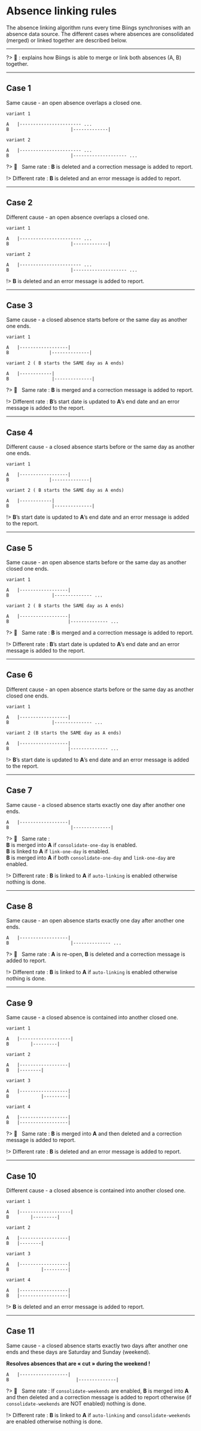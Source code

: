 <div class="container wrapper">
<h1 class="title is-3 is-serif">Absence linking rules</h1>

The absence linking algorithm runs every time Biings synchronises with an absence data source. The different cases where absences are consolidated (merged) or linked together are described below.

<hr class="is-smaller">

?> 🔑  : explains how Biings is able to merge or link both absences (A, B) together.

<hr class="is-visible">

<div class="box">

<h2 class="title is-4">Case 1</h2>
<div class="subtitle is-6">Same cause -  an open absence overlaps a closed one.</div>

```
variant 1

A	|----------------------- ...
B						|-------------|

variant 2

A	|----------------------- ...
B						|-------------------- ...
```

?> 🔑 &nbsp; Same rate : **B** is deleted and a correction message is added to report.

!> Different rate : **B** is deleted and an error message is added to report.

<hr class="is-visible">

<h2 class="title is-4">Case 2</h2>
<div class="subtitle is-6">Different cause - an open absence overlaps a closed one.</div>

```
variant 1

A	|----------------------- ...
B						|-------------|

variant 2

A	|----------------------- ...
B						|-------------------- ...
```

!> **B** is deleted and an error message is added to report.

<hr class="is-visible">

<h2 class="title is-4">Case 3</h2>
<div class="subtitle is-6">Same cause - a closed absence starts before or the same day as another one ends.</div>

```
variant 1

A	|------------------|
B				|--------------|

variant 2 ( B starts the SAME day as A ends)

A	|------------|
B	             |--------------|
```

?> 🔑 &nbsp; Same rate : **B** is merged and a correction message is added to report.

!> Different rate : **B**’s start date is updated to **A**’s end date and an error message is added to the report.

<hr class="is-visible">

<h2 class="title is-4">Case 4</h2>
<div class="subtitle is-6">Different cause - a closed absence starts before or the same day as another one ends.</div>

```
variant 1

A	|------------------|
B				|--------------|

variant 2 ( B starts the SAME day as A ends)

A	|------------|
B	             |--------------|
```

!> **B**’s start date is updated to **A**’s end date and an error message is added to the report.

<hr class="is-visible">

<h2 class="title is-4">Case 5</h2>
<div class="subtitle is-6">Same cause - an open absence starts before or the same day as another closed one ends.</div>

```
variant 1

A	|------------------|
B				 |-------------- ... 

variant 2 ( B starts the SAME day as A ends)

A	|------------------|
B				       |-------------- ... 
```

?> 🔑 &nbsp; Same rate : **B** is merged and a correction message is added to report.

!> Different rate : **B**’s start date is updated to **A**’s end date and an error message is added to the report.

<hr class="is-visible">

<h2 class="title is-4">Case 6</h2>
<div class="subtitle is-6">Different cause - an open absence starts before or the same day as another closed one ends.</div>

```
variant 1

A	|------------------|
B				 |-------------- ... 

variant 2 (B starts the SAME day as A ends)

A	|------------------|
B				       |-------------- ... 
```

!> **B**’s start date is updated to **A**’s end date and an error message is added to the report.

<hr class="is-visible">

<h2 class="title is-4">Case 7</h2>
<div class="subtitle is-6">Same cause - a closed absence starts exactly one day after another one ends.</div>

```
A	|------------------|
B				        |--------------| 
```

?> 🔑 &nbsp; Same rate :   
**B** is merged into **A** if `consolidate-one-day` is enabled.   
**B** is linked to **A** if `link-one-day` is enabled.   
**B** is merged into **A** if both `consolidate-one-day` and `link-one-day` are enabled.

!> Different rate : **B** is linked to **A** if `auto-linking` is enabled otherwise nothing is done.

<hr class="is-visible">

<h2 class="title is-4">Case 8</h2>
<div class="subtitle is-6">Same cause - an open absence starts exactly one day after another one ends.</div>

```
A	|------------------|
B				        |-------------- ... 
```

?> 🔑 &nbsp; Same rate : **A** is re-open, **B** is deleted and a correction message is added to report.

!> Different rate : **B** is linked to **A** if `auto-linking` is enabled otherwise nothing is done.

<hr class="is-visible">

<h2 class="title is-4">Case 9</h2>
<div class="subtitle is-6">Same cause - a closed absence is contained into another closed one.</div>

```
variant 1

A	|-------------------|
B		 |---------| 

variant 2

A	|------------------|
B	|--------| 

variant 3

A	|------------------|
B			 |---------| 

variant 4

A	|------------------|
B	|------------------|
```

?> 🔑 &nbsp; Same rate : **B** is merged into **A** and then deleted and a correction message is added to report.

!> Different rate : **B** is deleted and an error message is added to report.

<hr class="is-visible">

<h2 class="title is-4">Case 10</h2>
<div class="subtitle is-6">Different cause - a closed absence is contained into another closed one.</div>

```
variant 1

A	|-------------------|
B		 |---------| 

variant 2

A	|------------------|
B	|--------| 

variant 3

A	|------------------|
B			 |---------| 

variant 4

A	|------------------|
B	|------------------|
```

!> **B** is deleted and an error message is added to report.

<hr class="is-visible">

<h2 class="title is-4">Case 11</h2>
<div class="subtitle is-6">Same cause - a closed absence starts exactly two days after another one ends and these days are Saturday and Sunday (weekend).</div>

**Resolves absences that are « cut » during the weekend !**

```
A	|------------------|
B				          |--------------| 
```

?> 🔑 &nbsp; Same rate : If `consolidate-weekends` are enabled, **B** is merged into **A** and then deleted and a correction message is added to report otherwise (if `consolidate-weekends` are NOT enabled) nothing is done.

!> Different rate : **B** is linked to **A** if `auto-linking` and `consolidate-weekends` are enabled otherwise nothing is done.

</div>
</div>
